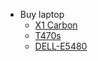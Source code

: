 - Buy laptop
     - [X1 Carbon](https://www.thachlong.com/product/details/91/x1-carbon-gen3-core-i7-256)
     - [T470s](https://www.thachlong.com/product/details/107/thinkpad-t470s-i5-256gb) 
     - [DELL-E5480](https://www.thachlong.com/product/details/97/dell-e5480-core-i5-6440hq-fhd)